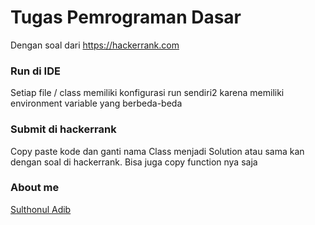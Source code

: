 # Tugas Pemrograman Dasar
Dengan soal dari https://hackerrank.com

### Run di IDE
Setiap file / class memiliki konfigurasi run sendiri2 karena memiliki environment variable yang berbeda-beda

### Submit di hackerrank
Copy paste kode dan ganti nama Class menjadi Solution atau sama kan dengan soal di hackerrank. Bisa juga copy function nya saja

### About me
[Sulthonul Adib](https://github.com/sulthonuladib)
